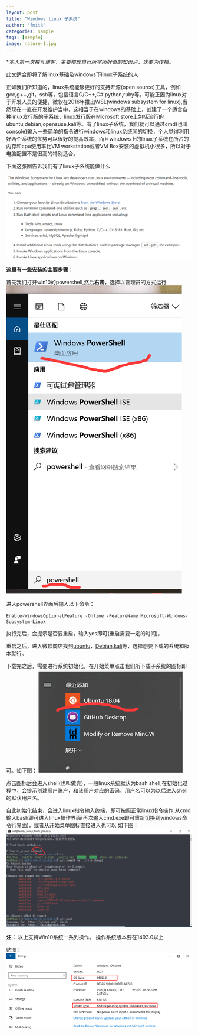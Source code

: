 ```yaml
---
layout: post
title: "Windows linux 子系统"
author: "fmitk"
categories: sample
tags: [sample]
image: nature-1.jpg
---
```

<!-- ![img](/assets/img/cuba-1.jpg) -->
**本人第一次撰写博客，主要整理自己所学所好奇的知识点，次要为传播。*

此文适合即将了解linux基础及windows下linux子系统的人

正如我们所知道的，linux系统能够更好的支持开源(open source)工具，例如gcc,g++,git，ssh等，包括语言C/C++,C#,python,ruby等。可能正因为linux对于开发人员的便捷，微软在2016年推出WSL(windows subsystem for linux),当然现在一直在开发维护当中，这相当于在windows的基础上，创建了一个适合各种linux发行版的子系统，linux发行版在Microsoft store上包括流行的ubuntu,debian,opensuse,kali等。有了linux子系统，我们就可以通过cmd(也叫console)输入一些简单的指令进行windows和linux系统间的切换，个人觉得利用好两个系统的优势可以很好的提高效率，而且windows上的linux子系统在所占的内存和cpu使用率比VM workstation或者VM Box安装的虚拟机小很多，所以对于电脑配置不是很高的特别适合。

下面这张图告诉我们有了linux子系统能做什么

![img](/assets/post_imgs/img01.PNG)

**这里有一些安装的主要步骤：**

首先我们打开win10的powershell,然后**右击**，选择以管理员的方式运行
![img02](/assets/post_imgs/img02.png)


进入powershell界面后输入以下命令：

```shell
Enable-WindowsOptionalFeature -Online -FeatureName Microsoft-Windows-Subsystem-Linux
```

执行完后，会提示是否要重启，输入yes即可(重启需要一定的时间)。

重启之后，进入微软商店找到[ubuntu](https://www.microsoft.com/zh-cn/p/ubuntu/9nblggh4msv6?rtc=1&activetab=pivot%3aoverviewtab)，[Debian](https://www.microsoft.com/zh-cn/p/debian-gnu-linux/9msvkqc78pk6?activetab=pivot%3aoverviewtab),[kali](https://www.microsoft.com/zh-cn/p/kali-linux/9pkr34tncv07?activetab=pivot%3aoverviewtab)等，选择想要下载的系统和版本就行。

下载完之后，需要进行系统初始化，在开始菜单点击我们所下载子系统的图标即可。如下图：
![img03](/assets/post_imgs/img03.png)

点击图标后会进入shell(也叫做壳)，一般linux系统默认为bash shell,在初始化过程中，会提示创建用户账户，和该用户对应的密码，用户名可以为以后进入shell的默认用户名。

自此初始化结束，会进入linux指令输入终端，即可按照正常linux指令操作,从cmd输入bash即可进入linux操作界面(再次输入cmd.exe即可重新切换到windows命令行界面)，或者从开始菜单图标直接进入也可以
如下图：
![img04](/assets/post_imgs/img04.png)

**注：**
以上支持Win10系统一系列操作。
操作系统版本要在1493.0以上

贴图：
![system](/assets/post_imgs/system.png)
